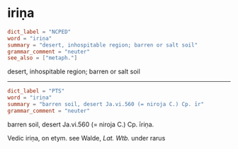 # iriṇa

``` toml
dict_label = "NCPED"
word = "iriṇa"
summary = "desert, inhospitable region; barren or salt soil"
grammar_comment = "neuter"
see_also = ["metaph."]
```

desert, inhospitable region; barren or salt soil

--------------------

``` toml
dict_label = "PTS"
word = "iriṇa"
summary = "barren soil, desert Ja.vi.560 (= niroja C.) Cp. īr"
grammar_comment = "neuter"
```

barren soil, desert Ja.vi.560 (= niroja C.) Cp. īriṇa.

Vedic iriṇa, on etym. see Walde, *Lat. Wtb.* under rarus

